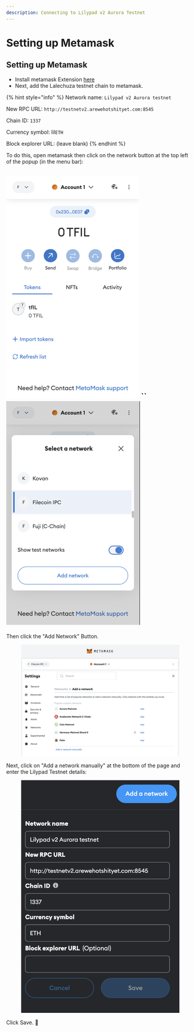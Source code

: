 ```yaml
---
description: Connecting to Lilypad v2 Aurora Testnet
---
```


# Setting up Metamask

## Setting up Metamask

* Install metamask Extension [here](https://metamask.io/)
* Next, add the Lalechuza testnet chain to metamask.

{% hint style="info" %}
Network name: `Lilypad v2 Aurora testnet`

New RPC URL: `http://testnetv2.arewehotshityet.com:8545`

Chain ID: `1337`

Currency symbol: lil`ETH`

Block explorer URL: (leave blank)
{% endhint %}

To do this, open metamask then click on the network button at the top left of the popup (in the menu bar):

## ![](<../../.gitbook/assets/image (3) (1) (1) (1).png>) \`\`  ![](<../../.gitbook/assets/image (5) (1) (1) (1).png>)

Then click the "Add Network" Button.&#x20;

<figure><img src="../../.gitbook/assets/image (15) (1).png" alt=""><figcaption></figcaption></figure>

Next, click on "Add a network manually" at the bottom of the page and enter the Lilypad Testnet details:

<figure><img src="../../.gitbook/assets/mm_five.png" alt=""><figcaption></figcaption></figure>

Click Save. :tada:

